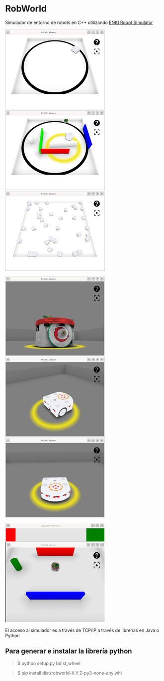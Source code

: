# RobWorld

Simulador de entorno de robots en C++ utilizando [ENKI Robot Simulator](https://github.com/enki-community/enki)

![](images/img-01.png "") ![](images/img-02.png "") ![](images/img-03.png "")

![](images/img-04.png "") ![](images/img-05.png "") ![](images/img-06.png "")

![](images/img-07.png "")


El acceso al simulador es a través de TCP/IP a través de librerías en Java o Python


## Para generar e instalar la librería python
> $ python setup.py bdist_wheel

> $ pip install dist/robworld-X.Y.Z-py3-none-any.whl
